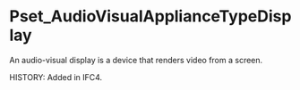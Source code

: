 # Pset_AudioVisualApplianceTypeDisplay

An audio-visual display is a device that renders video from a screen.
<!-- end of short definition -->
 HISTORY: Added in IFC4.
